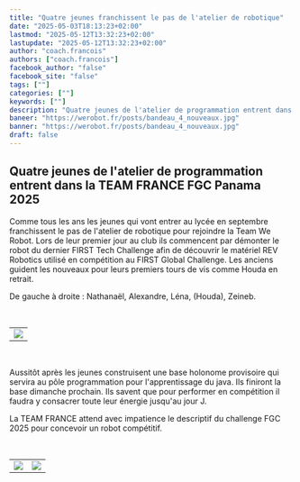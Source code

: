 ```yaml
---
title: "Quatre jeunes franchissent le pas de l'atelier de robotique"
date: "2025-05-03T18:13:23+02:00"
lastmod: "2025-05-12T13:32:23+02:00"
lastupdate: "2025-05-12T13:32:23+02:00"
author: "coach.francois"
authors: ["coach.francois"]
facebook_author: "false"
facebook_site: "false"
tags: [""]
categories: [""]
keywords: [""]
description: "Quatre jeunes de l'atelier de programmation entrent dans la TEAM FRANCE FGC Panama 2025"
baneer: "https://werobot.fr/posts/bandeau_4_nouveaux.jpg"
banner: "https://werobot.fr/posts/bandeau_4_nouveaux.jpg"
draft: false
---
```

## Quatre jeunes de l'atelier de programmation entrent dans la TEAM FRANCE FGC Panama 2025

Comme tous les ans les jeunes qui vont entrer au lycée en septembre franchissent le pas de l'atelier de robotique pour rejoindre la Team We Robot. Lors de leur premier jour au club ils commencent par démonter le robot du dernier FIRST Tech Challenge afin de découvrir le matériel REV Robotics utilisé en compétition au FIRST Global Challenge. Les anciens guident les nouveaux pour leurs premiers tours de vis comme Houda en retrait.

De gauche à droite : Nathanaël, Alexandre, Léna, (Houda), Zeineb.

<br>
<center>
<table width="80%">
<tr>
<td align="right"><img src="https://werobot.fr/posts/lena_zaneib_alexandre_nathanael.png"></td>
</tr>
</table>
</center>
<br>

Aussitôt après les jeunes construisent une base holonome provisoire qui servira au pôle programmation pour l'apprentissage du java. Ils finiront la base dimanche prochain. Ils savent que pour performer en compétition il faudra y consacrer toute leur énergie jusqu'au jour J.

La TEAM FRANCE attend avec impatience le descriptif du challenge FGC 2025 pour concevoir un robot compétitif.

<br>
<center>
<table width="80%">
<tr>
<td align="right"><img src="https://werobot.fr/posts/zeineb_houda.png"></td>
<td align="left"><img src="https://werobot.fr/posts/alexandre_nathanael.jpg"></td>
</tr>
</table>
</center>
<br>













